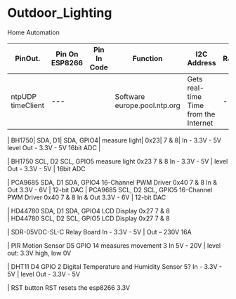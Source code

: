 # Outdoor_Lighting
 Home Automation

| PinOut.   |	Pin On ESP8266   |	Pin In Code   |	Function   |	I2C Address   |	RJ45   |	Technical specs   |
| ------------- | -------------  | -------------  | -------------  | -------------  | -------------  | -------------  |
| ntpUDP timeClient   |   ---   |		|   Software  europe.pool.ntp.org   |	Gets real-time Time from the Internet   |   ---   |   ---    |   ---    |
 			
						
| BH1750|    	SDA, D1|    	SDA, GPIO4|    	measure light|   	0x23|   	7 & 8|   	In - 3.3V - 5V level Out - 3.3V - 5V 16bit ADC |   




| BH1750 	SCL, D2	 SCL, GPIO5	measure light	0x23	7 & 8	In - 3.3V - 5V
| level Out - 3.3V - 5V
| 16bit ADC
						
| PCA9685	SDA, D1 	SDA, GPIO4	16-Channel PWM Driver	0x40	7 & 8	In & Out 3.3V - 6V
| 12-bit DAC
| PCA9685	SCL, D2	 SCL, GPIO5	16-Channel PWM Driver	0x40	7 & 8	In & Out 3.3V - 6V
| 12-bit DAC
						
| HD44780	SDA, D1	SDA, GPIO4	LCD Display	0x27	7 & 8	
| HD44780	SCL, D2	SCL, GPIO5	LCD Display	0x27	7 & 8	
						
| SDR-05VDC-SL-C			Relay Board			In - 3.3V - 5V
| Out – 230V 16A
						
| PIR Motion Sensor	D5	GPIO 14	measures movement		3	In 5V - 20V
| level out: 3.3V high, low 0V
						
| DHT11	D4 	GPIO 2	Digital Temperature and Humidity Sensor		5?	In - 3.3V - 5V
| level Out - 3.3V - 5V 
						
| RST button	RST		resets the esp8266			3.3V
